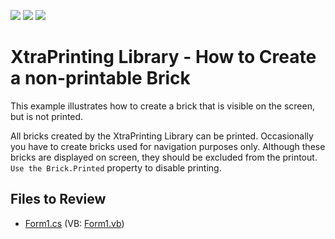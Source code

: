 <!-- default badges list -->
![](https://img.shields.io/endpoint?url=https://codecentral.devexpress.com/api/v1/VersionRange/128597313/22.2.2%2B)
[![](https://img.shields.io/badge/Open_in_DevExpress_Support_Center-FF7200?style=flat-square&logo=DevExpress&logoColor=white)](https://supportcenter.devexpress.com/ticket/details/E6)
[![](https://img.shields.io/badge/📖_How_to_use_DevExpress_Examples-e9f6fc?style=flat-square)](https://docs.devexpress.com/GeneralInformation/403183)
<!-- default badges end -->

# XtraPrinting Library - How to Create a non-printable Brick

This example illustrates how to create a brick that is visible on the screen, but is not printed.

All bricks created by the XtraPrinting Library can be printed. Occasionally you have to create bricks used for navigation purposes only. Although these bricks are displayed on screen, they should be excluded from the printout. `Use the Brick.Printed` property to disable printing.

## Files to Review

* [Form1.cs](./CS/Form1.cs) (VB: [Form1.vb](./VB/Form1.vb))

